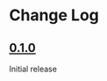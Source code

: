 # Change Log

## [0.1.0]

Initial release

[Unreleased]: https://github.com/klane/jekyllnb/compare/v0.1.0...master
[0.1.0]: https://github.com/klane/jekyllnb/releases/tag/v0.1.0
